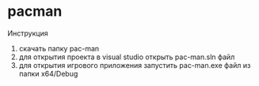 # pacman
Инструкция
1) скачать папку pac-man
2) для открытия проекта в visual studio открыть pac-man.sln файл
3) для открытия игрового приложения запустить pac-man.exe файл из папки x64/Debug
